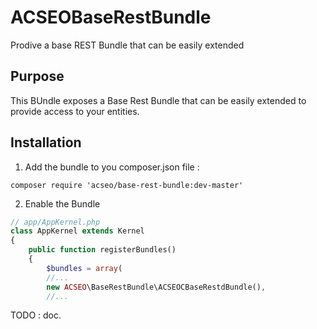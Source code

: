 # ACSEOBaseRestBundle
Prodive a base REST Bundle that can be easily extended

## Purpose

This BUndle exposes a Base Rest Bundle that can be easily extended to provide access to your entities.

## Installation

1) Add the bundle to you composer.json file :
```
composer require 'acseo/base-rest-bundle:dev-master'
```

2) Enable the Bundle
```php
// app/AppKernel.php
class AppKernel extends Kernel
{
    public function registerBundles()
    {
        $bundles = array(
        //...
        new ACSEO\BaseRestBundle\ACSEOCBaseRestdBundle(),
        //...
```

TODO : doc.
